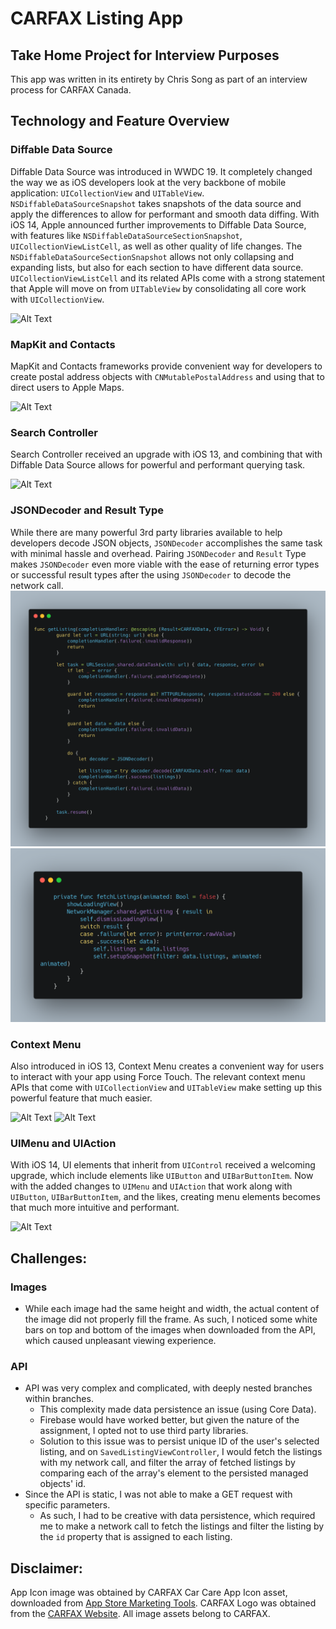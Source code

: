 # CARFAX Listing App
## Take Home Project for Interview Purposes
This app was written in its entirety by Chris Song as part of an interview process for CARFAX Canada.

## Technology and Feature Overview
### Diffable Data Source
Diffable Data Source was introduced in WWDC 19. It completely changed the way we as iOS developers look at the very backbone of mobile application: `UICollectionView` and `UITableView`. `NSDiffableDataSourceSnapshot` takes snapshots of the data source and apply the differences to allow for performant and smooth data diffing. With iOS 14, Apple announced further improvements to Diffable Data Source, with features like `NSDiffableDataSourceSectionSnapshot`, `UICollectionViewListCell`, as well as other quality of life changes. The `NSDiffableDataSourceSectionSnapshot` allows not only collapsing and expanding lists, but also for each section to have different data source. `UICollectionViewListCell` and its related APIs come with a strong statement that Apple will move on from `UITableView` by consolidating all core work with `UICollectionView`.

![Alt Text](Resources/DiffableDataSource.gif)

### MapKit and Contacts
MapKit and Contacts frameworks provide convenient way for developers to create postal address objects with `CNMutablePostalAddress` and using that to direct users to Apple Maps.

![Alt Text](Resources/MapKitContacts.gif)

### Search Controller
Search Controller received an upgrade with iOS 13, and combining that with Diffable Data Source allows for powerful and performant querying task.

![Alt Text](Resources/SearchController.gif)

### JSONDecoder and Result Type
While there are many powerful 3rd party libraries available to help developers decode JSON objects, `JSONDecoder` accomplishes the same task with minimal hassle and overhead. Pairing `JSONDecoder` and `Result` Type makes `JSONDecoder` even more viable with the ease of returning error types or successful result types after the using `JSONDecoder` to decode the network call.
![Alt Text](Resources/JSONDecoder.png) 
![Alt Text](Resources/resultType.png)

### Context Menu
Also introduced in iOS 13, Context Menu creates a convenient way for users to interact with your app using Force Touch. The relevant context menu APIs that come with `UICollectionView` and `UITableView` make setting up this powerful feature that much easier.

![Alt Text](Resources/ContextMenu.gif) ![Alt Text](Resources/ContextMenu2.gif)

### UIMenu and UIAction
With iOS 14, UI elements that inherit from `UIControl` received a welcoming upgrade, which include elements like `UIButton` and `UIBarButtonItem`. Now with the added changes to `UIMenu` and `UIAction` that work along with `UIButton`, `UIBarButtonItem`, and the likes, creating menu elements becomes that much more intuitive and performant.

![Alt Text](Resources/Sorting.gif)

## Challenges:
### Images
- While each image had the same height and width, the actual content of the image did not properly fill the frame. As such, I noticed some white bars on top and bottom of the images when downloaded from the API, which caused unpleasant viewing experience.
### API 
- API was very complex and complicated, with deeply nested branches within branches.
    - This complexity made data persistence an issue (using Core Data).
    - Firebase would have worked better, but given the nature of the assignment, I opted not to use third party libraries.
    - Solution to this issue was to persist unique ID of the user's selected listing, and on `SavedListingViewController`, I would fetch the listings with my network call, and filter the array of fetched listings by comparing each of the array's element to the persisted managed objects' id.
- Since the API is static, I was not able to make a GET request with specific parameters.
    - As such, I had to be creative with data persistence, which required me to make a network call to fetch the listings and filter the listing by the `id` property that is assigned to each listing.


## Disclaimer:
App Icon image was obtained by CARFAX Car Care App Icon asset, downloaded from [App Store Marketing Tools](https://tools.applemediaservices.com/app/552472249?country=us). CARFAX Logo was obtained from the [CARFAX Website](https://www.carfax.ca). All image assets belong to CARFAX.

